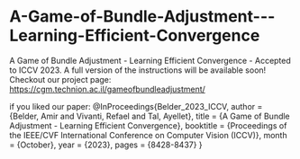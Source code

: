 # A-Game-of-Bundle-Adjustment---Learning-Efficient-Convergence
A Game of Bundle Adjustment - Learning Efficient Convergence - Accepted to ICCV 2023.
A full version of the instructions will be available soon!
Checkout our project page: https://cgm.technion.ac.il/gameofbundleadjustment/

if you liked our paper:
@InProceedings{Belder_2023_ICCV,
    author    = {Belder, Amir and Vivanti, Refael and Tal, Ayellet},
    title     = {A Game of Bundle Adjustment - Learning Efficient Convergence},
    booktitle = {Proceedings of the IEEE/CVF International Conference on Computer Vision (ICCV)},
    month     = {October},
    year      = {2023},
    pages     = {8428-8437}
}
